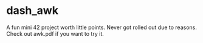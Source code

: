# dash_awk
A fun mini 42 project worth little points. Never got rolled out due to reasons. Check out awk.pdf if you want to try it.
